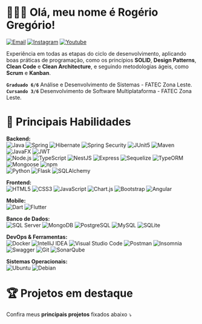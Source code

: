 # 👨🏻‍💻 Olá, meu nome é Rogério Gregório!  
[![Email](https://img.shields.io/badge/bernardo.rogerio93@gmail.com-000000?style=flat&logo=gmail&logoColor=D14836)](mailto:bernardo.rogerio93@gmail.com)
[![Instagram](https://img.shields.io/badge/@rogeriogregorio__-000000?style=flat&logo=instagram&logoColor=FF6384)](https://www.instagram.com/rogeriogregorio_/)
[![Youtube](https://img.shields.io/badge/@rogeriogregorio93-000000?style=flat&logo=youtube&logoColor=FF0000)](https://www.youtube.com/@rogeriogregorio93)

Experiência em todas as etapas do ciclo de desenvolvimento, aplicando boas práticas de programação, como os princípios **SOLID**, 
**Design Patterns**, **Clean Code** e **Clean Architecture**, e seguindo metodologias ágeis, como **Scrum** e **Kanban**.

**`Graduado 6/6`** Análise e Desenvolvimento de Sistemas - FATEC Zona Leste.  
**`Cursando 3/6`** Desenvolvimento de Software Multiplataforma - FATEC Zona Leste.

# 🚀 Principais Habilidades

**Backend:**  
![Java](https://img.shields.io/badge/Java-000000?style=flat&logo=coffeescript&logoColor=D2B48C)
![Spring](https://img.shields.io/badge/Spring-000000?style=flat&logo=spring&logoColor=6DB33F)
![Hibernate](https://img.shields.io/badge/Hibernate-000000?style=flat&logo=hibernate&logoColor=59666C)
![Spring Security](https://img.shields.io/badge/Spring%20Security-000000?style=flat&logo=springsecurity&logoColor=6DB33F)
![JUnit5](https://img.shields.io/badge/Junit5-000000?style=flat&logo=junit5&logoColor=25A162)
![Maven](https://img.shields.io/badge/Maven-000000?style=flat&logo=apachemaven&logoColor=C71A36)
![JavaFX](https://img.shields.io/badge/JavaFX-000000?style=flat&logo=openjdk&logoColor=FF6F00)
![JWT](https://img.shields.io/badge/JWT-000000?style=flat&logo=jsonwebtokens&logoColor=00B7EB)  
![Node.js](https://img.shields.io/badge/Node.js-000000?style=flat&logo=node.js&logoColor=339933)
![TypeScript](https://img.shields.io/badge/TypeScript-000000?style=flat&logo=typescript&logoColor=3178C6)
![NestJS](https://img.shields.io/badge/NestJS-000000?style=flat&logo=nestjs&logoColor=E0234E)
![Express](https://img.shields.io/badge/Express-000000?style=flat&logo=express&logoColor=FFFFFF)
![Sequelize](https://img.shields.io/badge/Sequelize-000000?style=flat&logo=sequelize&logoColor=52B0E7)
![TypeORM](https://img.shields.io/badge/TypeORM-000000?style=flat&logo=typeorm&logoColor=FDF5E6)
![Mongoose](https://img.shields.io/badge/Mongoose-000000?style=flat&logo=mongoose&logoColor=880000)
![npm](https://img.shields.io/badge/npm-000000?style=flat&logo=npm&logoColor=CB3837)  
![Python](https://img.shields.io/badge/Python-000000?style=flat&logo=python&logoColor=3776AB)
![Flask](https://img.shields.io/badge/Flask-000000?style=flat&logo=flask&logoColor=FFFFFF)
![SQLAlchemy](https://img.shields.io/badge/SQLAlchemy-000000?style=flat&logo=sqlalchemy&logoColor=E34F26)

**Frontend:**  
![HTML5](https://img.shields.io/badge/HTML5-000000?style=flat&logo=html5&logoColor=E34F26)
![CSS3](https://img.shields.io/badge/CSS3-000000?style=flat&logo=css3&logoColor=1572B6)
![JavaScript](https://img.shields.io/badge/JavaScript-000000?style=flat&logo=javascript&logoColor=F7DF1E)
![Chart.js](https://img.shields.io/badge/Chart.js-000000?style=flat&logo=chartdotjs&logoColor=FF6384)
![Bootstrap](https://img.shields.io/badge/Bootstrap-000000?style=flat&logo=bootstrap&logoColor=563D7C)
![Angular](https://img.shields.io/badge/Angular-000000?style=flat&logo=angular&logoColor=DD0031)

**Mobile:**  
![Dart](https://img.shields.io/badge/Dart-000000?style=flat&logo=dart&logoColor=0175C2)
![Flutter](https://img.shields.io/badge/Flutter-000000?style=flat&logo=flutter&logoColor=02569B)

**Banco de Dados:**  
![SQL Server](https://img.shields.io/badge/SQL%20Server-000000?style=flat&logo=adminer&logoColor=29A2FF)
![MongoDB](https://img.shields.io/badge/MongoDB-000000?style=flat&logo=mongodb&logoColor=4EA94B)
![PostgreSQL](https://img.shields.io/badge/PostgreSQL-000000?style=flat&logo=postgresql&logoColor=4169E1)
![MySQL](https://img.shields.io/badge/MySQL-000000?style=flat&logo=mysql&logoColor=4479A1)
![SQLite](https://img.shields.io/badge/SQLite-000000?style=flat&logo=sqlite&logoColor=003B57)

**DevOps & Ferramentas:**  
![Docker](https://img.shields.io/badge/Docker-000000?style=flat&logo=docker&logoColor=2496ED)
![IntelliJ IDEA](https://img.shields.io/badge/IntelliJ_IDEA-000000?style=flat&logo=intellijidea&logoColor=white)
![Visual Studio Code](https://img.shields.io/badge/VS%20Code-000000?style=flat&logo=htmx&logoColor=007ACC)
![Postman](https://img.shields.io/badge/Postman-000000?style=flat&logo=postman&logoColor=FF6C37)
![Insomnia](https://img.shields.io/badge/Insomnia-000000?style=flat&logo=insomnia&logoColor=4000BF)
![Swagger](https://img.shields.io/badge/Swagger-000000?style=flat&logo=swagger&logoColor=85EA2D)
![Git](https://img.shields.io/badge/Git-000000?style=flat&logo=git&logoColor=F05032)
![SonarQube](https://img.shields.io/badge/SonarQube-000000?style=flat&logo=sonarqube&logoColor=4E9BCD)

**Sistemas Operacionais:**  
![Ubuntu](https://img.shields.io/badge/Ubuntu-000000?style=flat&logo=ubuntu&logoColor=E95420)
![Debian](https://img.shields.io/badge/Debian-000000?style=flat&logo=debian&logoColor=A80030)

# 🏆 Projetos em destaque
Confira meus **principais projetos** fixados abaixo ⤵️
